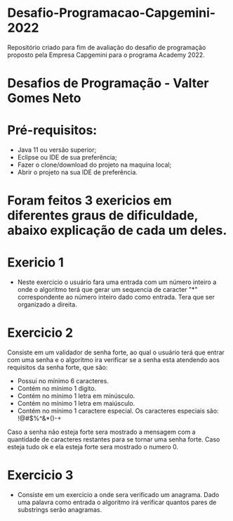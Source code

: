 # Desafio-Programacao-Capgemini-2022
Repositório criado para fim de avaliação do desafio de programação proposto pela Empresa Capgemini para o programa Academy 2022.

# Desafios de Programação - Valter Gomes Neto

# Pré-requisitos:
- Java 11 ou versão superior;
- Eclipse ou IDE de sua preferência;
- Fazer o clone/download do projeto na maquina local;
- Abrir o projeto na sua IDE de preferência.

# Foram feitos 3 exericios em diferentes graus de dificuldade, abaixo explicação de cada um deles.

# Exericio 1
- Neste exercicio o usuário fara uma entrada com um número inteiro a onde o algoritmo terá que gerar um sequencia de caracter "*" correspondente ao número inteiro dado como entrada. Tera que ser organizado a direita.

# Exercicio 2
Consiste em um validador de senha forte, ao qual o usuário terá que entrar com uma senha e o algoritmo ira verificar se a senha esta atendendo aos requisitos da senha forte, que são:

* Possui no mínimo 6 caracteres.
* Contém no mínimo 1 digito.
* Contém no mínimo 1 letra em minúsculo.
* Contém no mínimo 1 letra em maiúsculo.
* Contém no mínimo 1 caractere especial. Os caracteres especiais são: !@#$%^&*()-+

Caso a senha não esteja forte sera mostrado a mensagem com a quantidade de caracteres restantes para se tornar uma senha forte. Caso esteja tudo ok e ela esteja forte sera mostrado o numero 0.

# Exercicio 3

- Consiste em um exercicio a onde sera verificado um anagrama. Dado uma palavra como entrada o algoritmo irá verificar quantos pares de substrings serão anagramas.


